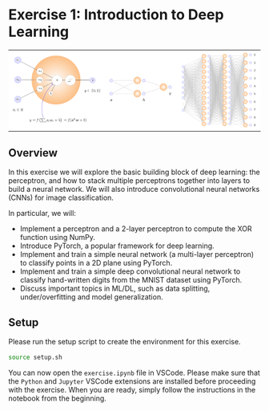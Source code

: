 # Exercise 1: Introduction to Deep Learning
<div>
    <table>
        <tr style="background-color:white">
            <td><img src="attachments/perceptron.png" width="100%"/></td>
            <td><img src="attachments/mlp.png" width="100%"/></td>
            <td><img src="attachments/neural_network.png" width="100%"/></td>
        </tr>
    </table>
</div>

## Overview

In this exercise we will explore the basic building block of deep learning: the perceptron, and how to stack multiple perceptrons together into layers to build a neural network. We will also introduce convolutional neural networks (CNNs) for image classification.

In particular, we will:
- Implement a perceptron and a 2-layer perceptron to compute the XOR function using NumPy.
- Introduce PyTorch, a popular framework for deep learning.
- Implement and train a simple neural network (a multi-layer perceptron) to classify points in a 2D plane using PyTorch.
- Implement and train a simple deep convolutional neural network to classify hand-written digits from the MNIST dataset using PyTorch.
- Discuss important topics in ML/DL, such as data splitting, under/overfitting and model generalization.

## Setup

Please run the setup script to create the environment for this exercise.

```bash
source setup.sh
```

You can now open the `exercise.ipynb` file in VSCode. Please make sure that the `Python` and `Jupyter` VSCode extensions are installed before proceeding with the exercise. When you are ready, simply follow the instructions in the notebook from the beginning.

